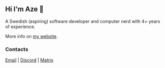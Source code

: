 ## Hi I'm Aze 👋
A Swedish (aspiring) software developer and computer nerd with 4+ years of experience.

More info on [my website](https://aze.cx/).

### Contacts
[Email](mailto:contact@aze.cx) | [Discord](https://discord.com/users/1293175339207491585) | [Matrix](https://matrix.to/#/@z:nont.nl)
